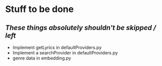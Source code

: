 # Stuff to be done 
## *These things absolutely shouldn't be skipped / left*

- Implement getLyrics in defaultProviders.py
- Implement a searchProvider in defaultProviders.py
- genre data in embedding.py